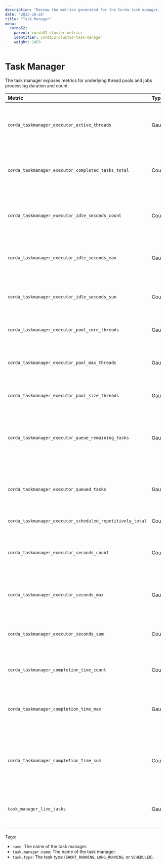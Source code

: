 ```yaml
---
description: "Review the metrics generated for the Corda task manager. The task manager exposes metrics for underlying thread pools and jobs processing duration and count."
date: '2023-10-26'
title: "Task Manager"
menu:
  corda52:
    parent: corda52-cluster-metrics
    identifier: corda52-cluster-task-manager
    weight: 1450
---
```


# Task Manager

The task manager exposes metrics for underlying thread pools and jobs processing duration and count.

<style>
table th:first-of-type {
    width: 25%;
}
table th:nth-of-type(2) {
    width: 10%;
}
table th:nth-of-type(3) {
    width: 20%;
}
table th:nth-of-type(4) {
    width: 45%;
}
</style>

| Metric                                                    | Type    | Tags                                                      | Description                                                                            |
| :-------------------------------------------------------- | :------ | :-------------------------------------------------------- | :------------------------------------------------------------------------------------- |
| `corda_taskmanager_executor_active_threads`               | Gauge   | <ul><li>`name`</li></ul>                                                    | The approximate number of threads that are actively executing tasks.                   |
| `corda_taskmanager_executor_completed_tasks_total`        | Counter | <ul><li>`name`</li></ul>                                                    | The approximate number of tasks that have completed execution.                         |
| `corda_taskmanager_executor_idle_seconds_count`           | Counter | <ul><li>`name`</li></ul>                                                    | The number of events that have been observed for the base metric.                   |
| `corda_taskmanager_executor_idle_seconds_max`             | Gauge   | <ul><li>`name`</li></ul>                                                    | The maximum observed value for the base metric.                                                                                       |
| `corda_taskmanager_executor_idle_seconds_sum`             | Counter | <ul><li>`name`</li></ul>                                                    | The total sum of all observed values for the base metric.                           |
| `corda_taskmanager_executor_pool_core_threads`            | Gauge   | <ul><li>`name`</li></ul>                                                    | The core number of threads for the pool.                                               |
| `corda_taskmanager_executor_pool_max_threads`             | Gauge   | <ul><li>`name`</li></ul>                                                    | The maximum allowed number of threads in the pool.                                     |
| `corda_taskmanager_executor_pool_size_threads`            | Gauge   | <ul><li>`name`</li></ul>                                                    | The current number of threads in the pool.                                             |
| `corda_taskmanager_executor_queue_remaining_tasks`        | Gauge   | <ul><li>`name`</li></ul>                                                    | The number of additional elements that this queue can ideally accept without blocking. |
| `corda_taskmanager_executor_queued_tasks`                 | Gauge   | <ul><li>`name`</li></ul>                                                    | The approximate number of tasks that are queued for execution.                         |
| `corda_taskmanager_executor_scheduled_repetitively_total` | Counter | <ul><li>`name`</li></ul>                                                    |                                                                                        |
| `corda_taskmanager_executor_seconds_count`                | Counter | <ul><li>`name`</li></ul>                                                    | The number of events that have been observed for the base metric.                   |
| `corda_taskmanager_executor_seconds_max`                  | Gauge   | <ul><li>`name`</li></ul>                                                    | The maximum observed value for the base metric.                                                                                       |
| `corda_taskmanager_executor_seconds_sum`                  | Counter | <ul><li>`name`</li></ul>                                                    | The total sum of all observed values for the base metric                            |
| `corda_taskmanager_completion_time_count`                  |  Counter  | <ul><li>`task.manager.name`</li><li>`task.type`</li></ul> | The number of tasks completed by a task manager.            |
| `corda_taskmanager_completion_time_max`                  |  Gauge  | <ul><li>`task.manager.name`</li><li>`task.type`</li></ul> | The maximum time taken to complete a task by a task manager.           |
| `corda_taskmanager_completion_time_sum`                  |  Counter  | <ul><li>`task.manager.name`</li><li>`task.type`</li></ul> | The total sum of the time taken to execute all completed tasks by a task manager.           |
| `task_manager_live_tasks`                                               | Gauge  | <ul><li>`task.manager.name`</li><li>`task.type`</li></ul> | The number of live tasks running or scheduled in the task manager.                     |

Tags:

* `name`: The name of the task manager.
* `task.manager.name`: The name of the task manager.
* `task.type`: The task type (`SHORT_RUNNING`, `LONG_RUNNING`, or `SCHEDULED`).
